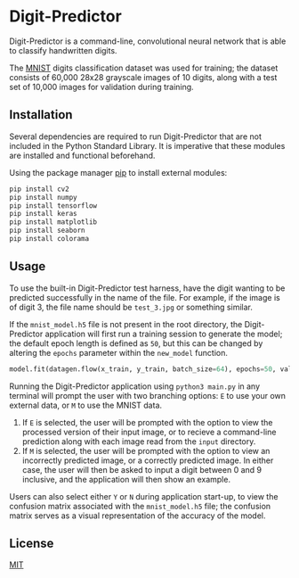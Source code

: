 # Digit-Predictor

Digit-Predictor is a command-line, convolutional neural network that is able to classify handwritten digits. 

The [MNIST](https://keras.io/api/datasets/mnist/) digits classification dataset was used for training; the dataset consists of 60,000 28x28 grayscale images of 10 digits, along with a test set of 10,000 images for validation during training.

## Installation

Several dependencies are required to run Digit-Predictor that are not included in the Python Standard Library. It is imperative that these modules are installed and functional beforehand.

Using the package manager [pip](https://pip.pypa.io/en/stable/) to install external modules:
```bash
pip install cv2
pip install numpy 
pip install tensorflow
pip install keras
pip install matplotlib
pip install seaborn
pip install colorama
```

## Usage

To use the built-in Digit-Predictor test harness, have the digit wanting to be predicted successfully in the name of the file. For example, if the image is of digit 3, the file name should be `test_3.jpg` or something similar.

If the `mnist_model.h5` file is not present in the root directory, the Digit-Predictor application will first run a training session to generate the model; the default epoch length is defined as `50`, but this can be changed by altering the `epochs` parameter within the `new_model` function.
```python
model.fit(datagen.flow(x_train, y_train, batch_size=64), epochs=50, validation_data=(x_test, y_test), steps_per_epoch=x_train.shape[0] // 64, callbacks=[early_stopping_monitor])
```

Running the Digit-Predictor application using `python3 main.py` in any terminal will prompt the user with two branching options: `E` to use your own external data, or `M` to use the MNIST data. 

1. If `E` is selected, the user will be prompted with the option to view the processed version of their input image, or to recieve a command-line prediction along with each image read from the `input` directory.
2. If `M` is selected, the user will be prompted with the option to view an incorrectly predicted image, or a correctly predicted image. In either case, the user will then be asked to input a digit between 0 and 9 inclusive, and the application will then show an example.

Users can also select either `Y` or `N` during application start-up, to view the confusion matrix associated with the `mnist_model.h5` file; the confusion matrix serves as a visual representation of the accuracy of the model.

## License
[MIT](https://choosealicense.com/licenses/mit/)
